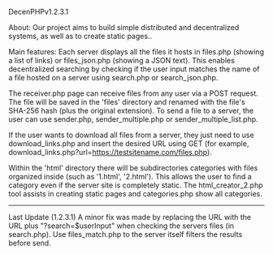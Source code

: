 DecenPHPv1.2.3.1

About: Our project aims to build simple distributed and decentralized systems, as well as to create static pages..

Main features: Each server displays all the files it hosts in files.php (showing a list of links) or files_json.php (showing a JSON text). This enables decentralized searching by checking if the user input matches the name of a file hosted on a server using search.php or search_json.php.

The receiver.php page can receive files from any user via a POST request. The file will be saved in the 'files' directory and renamed with the file's SHA-256 hash (plus the original extension). To send a file to a server, the user can use sender.php, sender_multiple.php or sender_multiple_list.php.

If the user wants to download all files from a server, they just need to use download_links.php and insert the desired URL using GET (for example, download_links.php?url=https://testsitename.com/files.php).

Within the 'html' directory there will be subdirectories categories with files organized inside (such as '1.html', '2.html'). This allows the user to find a category even if the server site is completely static. The html_creator_2.php tool assists in creating static pages and categories.php show all categories.

---------------------

Last Update (1.2.3.1)
A minor fix was made by replacing the URL with the URL plus "?search=$userInput" when checking the servers files (in search.php). Use files_match.php to the server itself filters the results before send.

